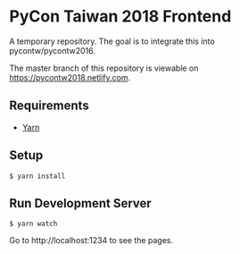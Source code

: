 # PyCon Taiwan 2018 Frontend

A temporary repository. The goal is to integrate this into pycontw/pycontw2016.

The master branch of this repository is viewable on <https://pycontw2018.netlify.com>.

## Requirements

* [Yarn](https://yarnpkg.com/lang/en/)

## Setup

```
$ yarn install
```

## Run Development Server

```
$ yarn watch
```

Go to http://localhost:1234 to see the pages.
